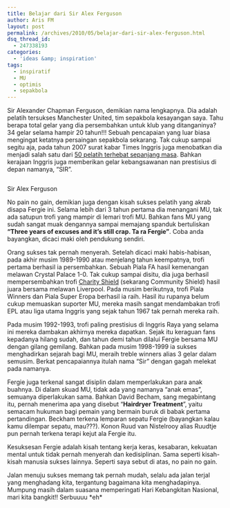 ```yaml
---
title: Belajar dari Sir Alex Ferguson
author: Aris FM
layout: post
permalink: /archives/2010/05/belajar-dari-sir-alex-ferguson.html
dsq_thread_id:
  - 247338193
categories:
  - 'ideas &amp; inspiration'
tags:
  - inspiratif
  - MU
  - optimis
  - sepakbola
---
```

Sir Alexander Chapman Ferguson, demikian nama lengkapnya. Dia adalah pelatih tersukses Manchester United, tim sepakbola kesayangan saya. Tahu berapa total gelar yang dia persembahkan untuk klub yang ditanganinya? 34 gelar selama hampir 20 tahun!!! Sebuah pencapaian yang luar biasa mengingat ketatnya persaingan sepakbola sekarang. Tak cukup sampai segitu aja, pada tahun 2007 surat kabar Times Inggris juga menobatkan dia menjadi salah satu dari [50 pelatih terhebat sepanjang masa][1]. Bahkan kerajaan Inggris juga memberikan gelar kebangsawanan nan prestisius di depan namanya, &#8220;SIR&#8221;. <div id="attachment_118" class="wp-caption aligncenter" style="width: 478px">
  <img class="size-full wp-image-118" title="Fergie" src="http://i0.wp.com/cekerholic.com/wp-content/uploads/2010/05/Fergie.jpg?fit=468%2C550" alt="" data-recalc-dims="1" /><p class="wp-caption-text">
    Sir Alex Ferguson
  </p>
</div>

No pain no gain, demikian juga dengan kisah sukses pelatih yang akrab disapa Fergie ini. Selama lebih dari 3 tahun pertama dia menangani MU, tak ada satupun trofi yang mampir di lemari trofi MU. Bahkan fans MU yang sudah sangat muak dengannya sampai memajang spanduk bertuliskan **&#8220;Three years of excuses and it&#8217;s still crap. Ta ra Fergie&#8221;**. Coba anda bayangkan, dicaci maki oleh pendukung sendiri.

Orang sukses tak pernah menyerah. Setelah dicaci maki habis-habisan, pada akhir musim 1989-1990 atau menjelang tahun keempatnya, trofi pertama berhasil ia persembahkan. Sebuah Piala FA hasil kemenangan melawan Crystal Palace 1-0. Tak cukup sampai disitu, dia juga berhasil mempersembahkan trofi [Charity Shield][2] (sekarang Community Shield) hasil juara bersama melawan Liverpool. Pada musim berikutnya, trofi Piala Winners dan Piala Super Eropa berhasil ia raih. Hasil itu rupanya belum cukup memuaskan suporter MU, mereka masih sangat mendambakan trofi EPL atau liga utama Inggris yang sejak tahun 1967 tak pernah mereka raih.

Pada musim 1992-1993, trofi paling prestisius di Inggris Raya yang selama ini mereka dambakan akhirnya mereka dapatkan. Sejak itu keraguan fans kepadanya hilang sudah, dan tahun demi tahun dilalui Fergie bersama MU dengan gilang gemilang. Bahkan pada musim 1998-1999 ia sukses menghadirkan sejarah bagi MU, meraih treble winners alias 3 gelar dalam semusim. Berkat pencapaiannya itulah nama &#8220;Sir&#8221; dengan gagah melekat pada namanya.

Fergie juga terkenal sangat disiplin dalam memperlakukan para anak buahnya. Di dalam skuad MU, tidak ada yang namanya &#8220;anak emas&#8221;, semuanya diperlakukan sama. Bahkan David Becham, sang megabintang itu, pernah menerima apa yang disebut “**Hairdryer Treatment**”, yaitu semacam hukuman bagi pemain yang bermain buruk di babak pertama pertandingan. Beckham terkena lemparan sepatu Fergie (bayangkan kalau kamu dilempar sepatu, mau???). Konon Ruud van Nistelrooy alias Ruudtje pun pernah terkena terapi kejut ala Fergie itu.

Kesuksesan Fergie adalah kisah tentang kerja keras, kesabaran, kekuatan mental untuk tidak pernah menyerah dan kedisiplinan. Sama seperti kisah-kisah manusia sukses lainnya. Seperti saya sebut di atas, no pain no gain.

Jalan menuju sukses memang tak pernah mudah, selalu ada jalan terjal yang menghadang kita, tergantung bagaimana kita menghadapinya. Mumpung masih dalam suasana memperingati Hari Kebangkitan Nasional, mari kita bangkit!! Serbuuuu \*eh\*

 [1]: http://www.timesonline.co.uk/tol/sport/football/article2437525.ece
 [2]: http://en.wikipedia.org/wiki/FA_Community_Shield